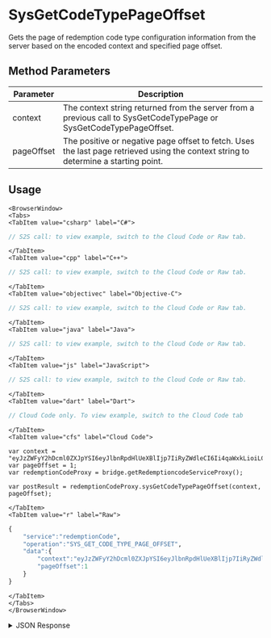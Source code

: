 # SysGetCodeTypePageOffset
Gets the page of redemption code type configuration information from the server based on the encoded context and specified page offset.

<PartialServop service_name="redemptionCode" operation_name="SYS_GET_CODE_TYPE_PAGE_OFFSET" />

## Method Parameters
Parameter | Description
--------- | -----------
context | The context string returned from the server from a previous call to SysGetCodeTypePage or SysGetCodeTypePageOffset.
pageOffset | The positive or negative page offset to fetch. Uses the last page retrieved using the context string to determine a starting point.

## Usage

```mdx-code-block
<BrowserWindow>
<Tabs>
<TabItem value="csharp" label="C#">
```

```csharp
// S2S call: to view example, switch to the Cloud Code or Raw tab.
```

```mdx-code-block
</TabItem>
<TabItem value="cpp" label="C++">
```

```cpp
// S2S call: to view example, switch to the Cloud Code or Raw tab.
```

```mdx-code-block
</TabItem>
<TabItem value="objectivec" label="Objective-C">
```

```objectivec
// S2S call: to view example, switch to the Cloud Code or Raw tab.
```

```mdx-code-block
</TabItem>
<TabItem value="java" label="Java">
```

```java
// S2S call: to view example, switch to the Cloud Code or Raw tab.
```

```mdx-code-block
</TabItem>
<TabItem value="js" label="JavaScript">
```

```javascript
// S2S call: to view example, switch to the Cloud Code or Raw tab.
```

```mdx-code-block
</TabItem>
<TabItem value="dart" label="Dart">
```

```dart
// Cloud Code only. To view example, switch to the Cloud Code tab
```

```mdx-code-block
</TabItem>
<TabItem value="cfs" label="Cloud Code">
```

```cfscript
var context = "eyJzZWFyY2hDcml0ZXJpYSI6eyJlbnRpdHlUeXBlIjp7IiRyZWdleCI6Ii4qaWxkLioiLCIkb3B0";
var pageOffset = 1;
var redemptionCodeProxy = bridge.getRedemptioncodeServiceProxy();

var postResult = redemptionCodeProxy.sysGetCodeTypePageOffset(context, pageOffset);
```

```mdx-code-block
</TabItem>
<TabItem value="r" label="Raw">
```

```r
{
    "service":"redemptionCode",
    "operation":"SYS_GET_CODE_TYPE_PAGE_OFFSET",
    "data":{
        "context":"eyJzZWFyY2hDcml0ZXJpYSI6eyJlbnRpdHlUeXBlIjp7IiRyZWdleCI6Ii4qaWxkLioiLCIkb3B0",
        "pageOffset":1
    }
}
```

```mdx-code-block
</TabItem>
</Tabs>
</BrowserWindow>
```
<details>
<summary>JSON Response</summary>

```json
{
  "data": {
    "_serverTime": 1708035564432,
    "context": "eyJzZWFyY2hDcml0ZXJpYSI6eyJnYW1lSWQiOiIyMzc4MiIsImNvZGVVc2VUeXBlIjoiTVVMVEkiLCJ2YWxpZFN0YXJ0Ijp7IiRsdGUiOjE3MDgwMzU0NTU2MjV9LCJ2YWxpZEVuZCI6eyIkZ3QiOjE3MDgwMzU1MTU2MjV9LCJpc0Rpc2FibGVkIjp7IiRuZSI6dHJ1ZX19LCJzb3J0Q3JpdGVyaWEiOnt9LCJwYWdpbmF0aW9uIjp7InJvd3NQZXJQYWdlIjo1MCwicGFnZU51bWJlciI6MSwiZG9Db3VudCI6ZmFsc2UsInNraXBSZWNvdW50Ijp0cnVlfSwib3B0aW9ucyI6bnVsbCwicmVzdWx0Q291bnQiOjF9",
    "results": {
      "count": 1,
      "page": 1,
      "items": [
        {
          "gameId": "23782",
          "codeType": "unique_campaign_name",
          "description": "Codes to give away for promotion",
          "version": 1,
          "createdAt": 1708035413954,
          "updatedAt": 1708035413954,
          "async": false,
          "maxRetries": 0,
          "isDisabled": false,
          "customCodeInfo": {},
          "validStart": 1708035331008,
          "validEnd": 1708640131008,
          "codeUseType": "MULTI",
          "scanCode": "FREE100",
          "maxRedemptions": 100
        }
      ],
      "moreAfter": false,
      "moreBefore": false
    }
  },
  "status": 200
}
```

</details>

